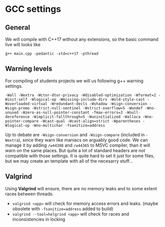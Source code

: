 # GCC settings

## General

We will compile with C++17 without any extensions, so the basic command live will looks like

```
g++ main.cpp -pedantic -std=c++17 -pthread
```

## Warning levels

For compiling of students projects we will us following g++ warning settings. 

```
-Wall -Wextra -Wctor-dtor-privacy -Wdisabled-optimization -Wformat=2 -Winit-self -Wlogical-op -Wmissing-include-dirs -Wold-style-cast -Woverloaded-virtual -Wredundant-decls -Wshadow -Wsign-conversion -Wsign-promo -Wstrict-null-sentinel -Wstrict-overflow=5 -Wundef -Wno-unused -Wzero-as-null-pointer-constant -fmax-errors=3 -Wnull-dereference -Wimplicit-fallthrough=5 -Wuninitialized -Walloca -Wno-pointer-compare -Wcast-qual -Wcast-align=strict -Wparentheses -Wlogical-op -Wno-multichar -fsanitize=address
```

Up to debate are `-Wsign-conversion` and `-Wsign-compare` (included in `-Wextra`), since they warn like maniacs on arguably good code. We can manage it by adding `/w44388` and `/w44365` to MSVC compiler, than it will warn on the same places. But quite a lot of standard headers are not compatible with those settings. It is quite hard to set it just for some files, but we may create an template with all of the necesarry stuff...

## Valgrind

Using **Valgrind** will ensure, there are no memory leaks and to some extent races between threads. 

- `valgrind <app>` will check for memory access errors and leaks. (maybe obsolete with `-fsanitize=address` added to build)
- `valgrind --tool=helgrind <app>` will check for races and inconsistencies in locking